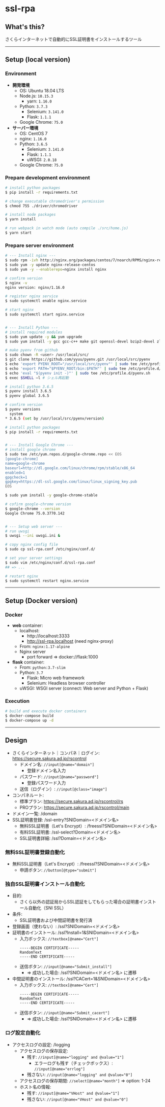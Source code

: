 # ssl-rpa

## What's this?

さくらインターネットで自動的にSSL証明書をインストールするツール

***

## Setup (local version)

### Environment
- **開発環境**
    - OS: Ubuntu 18.04 LTS
    - Node.js: `10.15.3`
        - yarn: `1.16.0`
    - Python: `3.7.3`
        - Selenium: `3.141.0`
        - Flask: `1.1.1`
    - Google Chrome: `75.0`
- **サーバー環境**
    - OS: CentOS 7
    - nginx: `1.16.0`
    - Python: `3.6.5`
        - Selenium: `3.141.0`
        - Flask: `1.1.1`
        - uWSGI: `2.0.18`
    - Google Chrome: `75.0`

### Prepare development environment
```bash
# install python packages
$ pip install -r requirements.txt

# change executable chromedriver's permission
$ chmod 755 ./driver/chromedriver

# install node packages
$ yarn install

# run webpack in watch mode (auto compile ./src/home.js)
$ yarn start
```

### Prepare server environment
```bash
# --- Install nginx ---
$ sudo rpm -ivh http://nginx.org/packages/centos/7/noarch/RPMS/nginx-release-centos-7-0.el7.ngx.noarch.rpm
$ sudo yum -y update nginx-release-centos
$ sudo yum -y --enablerepo=nginx install nginx

# confirm version
$ nginx -v
nginx version: nginx/1.16.0

# register nginx service
$ sudo systemctl enable nginx.service

# start nginx
$ sudo systemctl start nginx.service


# --- Install Python ---
# install required modules
$ sudo yum update -y && yum upgrade
$ sudo yum install -y gcc gcc-c++ make git openssl-devel bzip2-devel zlib-devel r sqlite-devel openssl-devel

# make pyenv from github
$ sudo chown -R <user> /usr/local/src/
$ git clone https://github.com/yyuu/pyenv.git /usr/local/src/pyenv
$ echo 'export PYENV_ROOT="/usr/local/src/pyenv"' | sudo tee /etc/profile.d/pyenv.sh
$ echo 'export PATH="$PYENV_ROOT/bin:$PATH"' | sudo tee /etc/profile.d/pyenv.sh
$ echo 'eval "$(pyenv init -)"' | sudo tee /etc/profile.d/pyenv.sh
$ exec $SHELL –l # シェル再起動

# install python 3.6.5
$ pyenv install 3.6.5
$ pyenv global 3.6.5

# confirm version
$ pyenv versions
  system
* 3.6.5 (set by /usr/local/src/pyenv/version)

# install python packages
$ pip install -r requirements.txt


# --- Install Google Chrome ---
# install google chrome
$ sudo tee /etc/yum.repos.d/google-chrome.repo << EOS
[google-chrome]
name=google-chrome
baseurl=http://dl.google.com/linux/chrome/rpm/stable/x86_64
enabled=1
gpgcheck=1
gpgkey=https://dl-ssl.google.com/linux/linux_signing_key.pub
EOS

$ sudo yum install -y google-chrome-stable

# cofirm google-chrome version
$ google-chrome --version
Google Chrome 75.0.3770.142


# --- Setup web server ---
# run uwsgi
$ uwsgi --ini uwsgi.ini &

# copy nginx config file
$ sudo cp ssl-rpa.conf /etc/nginx/conf.d/

# set your server settings
$ sudo vim /etc/nginx/conf.d/ssl-rpa.conf
## => ...

# restart nginx
$ sudo systemctl restart nginx.service
```

***

## Setup (Docker version)

### Docker
- **web** container:
    - localhost:
        - http://localhost:3333
        - http://ssl-rpa.localhost (need nginx-proxy)
    - From: `nginx:1.17-alpine`
    - Nginx server
        - port forward => docker://flask:1000
- **flask** container:
    - From: `python:3.7-slim`
    - Python: `3.7`
        - Flask: Micro web framework
        - Selenium: Headless browser controller
    - uWSGI: WSGI server (connect: Web server and Python + Flask)

### Execution
```bash
# build and execute docker containers
$ docker-compose build
$ docker-compose up -d
```

***

## Design

- さくらインターネット｜コンパネ｜ログイン: https://secure.sakura.ad.jp/rscontrol
    - ドメイン名: `//input[@name="domain"]`
        - 登録ドメイン名入力
    - パスワード: `//input[@name="password"]`
        - 登録パスワード入力
    - 送信（ログイン）: `//input[@class="image"]`
- コンパネルート:
    - 標準プラン: https://secure.sakura.ad.jp/rscontrol/rs
    - PROプラン: https://secure.sakura.ad.jp/rscontrol/main
- ドメイン一覧: /domain
- SSL証明書登録: /ssl-entry?SNIDomain=<ドメイン名>
    - 無料SSL証明書（Let's Encrypt）: /freessl?SNIDomain=<ドメイン名>
    - 有料SSL証明書: /ssl-select?Domain=<ドメイン名>
    - SSL証明書詳細: /ssl?Domain=<ドメイン名>

### 無料SSL証明書登録自動化
- 無料SSL証明書（Let's Encrypt）: /freessl?SNIDomain=<ドメイン名>
    - 申請ボタン: `//button[@type="submit"]`

### 独自SSL証明書インストール自動化
- 目的:
    - さくら以外の認証局からSSL認証をしてもらった場合の証明書インストール自動化（SNI SSL）
- 条件:
    - SSL証明書および中間証明書を発行済
- 登録画面（使わない）: /ssl?SNIDomain=<ドメイン名>
- 証明書のインストール: /ssl?Install=1&SNIDomain=<ドメイン名>
    - 入力ボックス: `//textbox[@name="Cert"]`
        ```ssl
        -----BEGIN CERTIFICATE-----
        RandomText
        -----END CERTIFICATE-----
        ```
    - 送信ボタン: `//input[@name="Submit_install"]`
        - => 成功した場合: /ssl?SNIDomain=<ドメイン名> に遷移
- 中間証明書のインストール: /ssl?CACert=1&SNIDomain=<ドメイン名>
    - 入力ボックス: `//textbox[@name="Cert"]`
        ```ssl
        -----BEGIN CERTIFICATE-----
        RandomText
        -----END CERTIFICATE-----
        ```
    - 送信ボタン: `//input[@name="Submit_cacert"]`
        - => 成功した場合: /ssl?SNIDomain=<ドメイン名> に遷移

### ログ設定自動化
- アクセスログの設定: /logging
    - アクセスログの保存設定:
        - 残す: `//input[@name="logging" and @value="1"]`
            - エラーログも残す（チェックボックス）: `//input[@name="errlog"]`
        - 残さない: `//input[@name="logging" and @value="0"]`
    - アクセスログの保存期間: `//select[@name="month"]` => option: 1-24
    - ホスト名の情報:
        - 残す: `//input[@name="VHost" and @value="1"]`
        - 残さない: `//input[@name="VHost" and @value="0"]`
    
